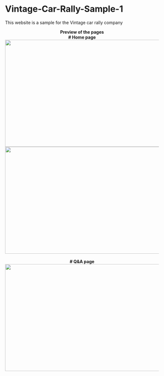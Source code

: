 # Vintage-Car-Rally-Sample-1
This website is a sample for the Vintage car rally company

<p align= "center">
  <b>Preview of the pages</b>
  <br>
  <b># Home page</b>
  <br>
  <img src="https://user-images.githubusercontent.com/117646017/201625627-20963ca9-043b-4efc-9c41-4155d4400e38.png" width="800" height="350"/>
  <br>
  <img src="https://user-images.githubusercontent.com/117646017/201627295-e9fe45ca-ea70-4074-9c50-7a7d2eac38ad.png" width="800" height="350"/>
  <br><br>
   <b># Q&A page</b>
  <img src="https://user-images.githubusercontent.com/117646017/201628296-65a45165-2cfa-4219-ad5e-bc0b75d0edb4.png" width="800" height="350"/>
</p>



